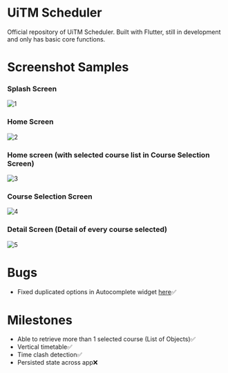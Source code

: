 # UiTM Scheduler

Official repository of UiTM Scheduler. Built with Flutter, still in development and only has basic core functions.

# Screenshot Samples

### Splash Screen
![1](https://user-images.githubusercontent.com/60167498/193637705-d1be652d-f985-4233-bd1a-88d0708a5f1b.jpg)

### Home Screen
![2](https://user-images.githubusercontent.com/60167498/193637966-1258ac17-95bf-460f-bc84-bc9fea6d775d.jpg)

### Home screen (with selected course list in Course Selection Screen)
![3](https://user-images.githubusercontent.com/60167498/193638066-9f16fbfb-f67b-4bac-9772-d6a3da180c4f.jpg)

### Course Selection Screen
![4](https://user-images.githubusercontent.com/60167498/193638003-780a7e14-3709-4130-87fa-e811d171f68f.jpg)

### Detail Screen (Detail of every course selected)
![5](https://user-images.githubusercontent.com/60167498/193638166-2101a080-a35a-41c4-a52f-e5248833c150.jpg)

# Bugs
 - Fixed duplicated options in Autocomplete widget [here](https://github.com/ajeeq/uitmscheduler/commit/84797b8b633e54313b1b692898785f93bb04b09e)✅

# Milestones
 - Able to retrieve more than 1 selected course (List of Objects)✅
 - Vertical timetable✅
 - Time clash detection✅
 - Persisted state across app❌


